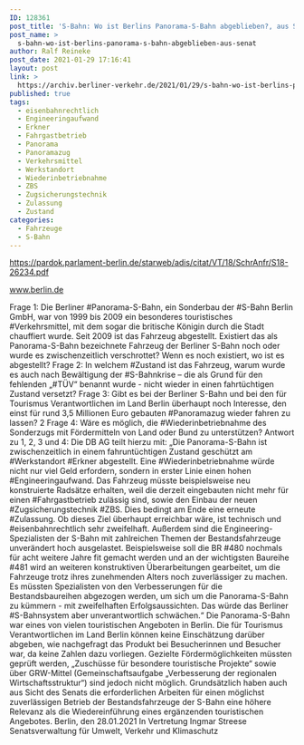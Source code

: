 ```yaml
---
ID: 128361
post_title: 'S-Bahn: Wo ist Berlins Panorama-S-Bahn abgeblieben?, aus Senat'
post_name: >
  s-bahn-wo-ist-berlins-panorama-s-bahn-abgeblieben-aus-senat
author: Ralf Reineke
post_date: 2021-01-29 17:16:41
layout: post
link: >
  https://archiv.berliner-verkehr.de/2021/01/29/s-bahn-wo-ist-berlins-panorama-s-bahn-abgeblieben-aus-senat/
published: true
tags:
  - eisenbahnrechtlich
  - Engineeringaufwand
  - Erkner
  - Fahrgastbetrieb
  - Panorama
  - Panoramazug
  - Verkehrsmittel
  - Werkstandort
  - Wiederinbetriebnahme
  - ZBS
  - Zugsicherungstechnik
  - Zulassung
  - Zustand
categories:
  - Fahrzeuge
  - S-Bahn
---
```

https://pardok.parlament-berlin.de/starweb/adis/citat/VT/18/SchrAnfr/S18-26234.pdf

www.berlin.de

Frage 1:
Die Berliner #Panorama-S-Bahn, ein Sonderbau der #S-Bahn Berlin GmbH, war von 1999 bis 2009 ein
besonderes touristisches #Verkehrsmittel, mit dem sogar die britische Königin durch die Stadt chauffiert
wurde. Seit 2009 ist das Fahrzeug abgestellt. Existiert das als Panorama-S-Bahn bezeichnete Fahrzeug der
Berliner S-Bahn noch oder wurde es zwischenzeitlich verschrottet? Wenn es noch existiert, wo ist es
abgestellt?
Frage 2:
In welchem #Zustand ist das Fahrzeug, warum wurde es auch nach Bewältigung der #S-Bahnkrise – die als
Grund für den fehlenden „#TÜV“ benannt wurde - nicht wieder in einen fahrtüchtigen Zustand versetzt?
Frage 3:
Gibt es bei der Berliner S-Bahn und bei den für Tourismus Verantwortlichen im Land Berlin überhaupt noch
Interesse, den einst für rund 3,5 Millionen Euro gebauten #Panoramazug wieder fahren zu lassen?
2
Frage 4:
Wäre es möglich, die #Wiederinbetriebnahme des Sonderzugs mit Fördermitteln von Land oder Bund zu
unterstützen?
Antwort zu 1, 2, 3 und 4:
Die DB AG teilt hierzu mit:
„Die Panorama-S-Bahn ist zwischenzeitlich in einem fahruntüchtigen Zustand geschützt
am #Werkstandort #Erkner abgestellt.
Eine #Wiederinbetriebnahme würde nicht nur viel Geld erfordern, sondern in erster Linie
einen hohen #Engineeringaufwand. Das Fahrzeug müsste beispielsweise neu konstruierte
Radsätze erhalten, weil die derzeit eingebauten nicht mehr für einen #Fahrgastbetrieb
zulässig sind, sowie den Einbau der neuen #Zugsicherungstechnik #ZBS. Dies bedingt am
Ende eine erneute #Zulassung. Ob dieses Ziel überhaupt erreichbar wäre, ist technisch und
#eisenbahnrechtlich sehr zweifelhaft. Außerdem sind die Engineering-Spezialisten der S-Bahn mit zahlreichen Themen der Bestandsfahrzeuge unverändert hoch ausgelastet.
Beispielsweise soll die BR #480 nochmals für acht weitere Jahre fit gemacht werden und an
der wichtigsten Baureihe #481 wird an weiteren konstruktiven Überarbeitungen gearbeitet,
um die Fahrzeuge trotz ihres zunehmenden Alters noch zuverlässiger zu machen. Es
müssten Spezialisten von den Verbesserungen für die Bestandsbaureihen abgezogen
werden, um sich um die Panorama-S-Bahn zu kümmern - mit zweifelhaften
Erfolgsaussichten. Das würde das Berliner #S-Bahnsystem aber unverantwortlich
schwächen.“
Die Panorama-S-Bahn war eines von vielen touristischen Angeboten in Berlin. Die für
Tourismus Verantwortlichen im Land Berlin können keine Einschätzung darüber abgeben,
wie nachgefragt das Produkt bei Besucherinnen und Besucher war, da keine Zahlen dazu
vorliegen. Gezielte Fördermöglichkeiten müssten geprüft werden, „Zuschüsse für
besondere touristische Projekte“ sowie über GRW-Mittel (Gemeinschaftsaufgabe
„Verbesserung der regionalen Wirtschaftsstruktur“) sind jedoch nicht möglich.
Grundsätzlich haben auch aus Sicht des Senats die erforderlichen Arbeiten für einen
möglichst zuverlässigen Betrieb der Bestandsfahrzeuge der S-Bahn eine höhere Relevanz
als die Wiedereinführung eines ergänzenden touristischen Angebotes.
Berlin, den 28.01.2021
In Vertretung
Ingmar Streese
Senatsverwaltung für
Umwelt, Verkehr und Klimaschutz